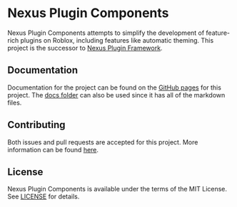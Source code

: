 # Nexus Plugin Components
Nexus Plugin Components attempts to simplify the development of feature-rich
plugins on Roblox, including features like automatic theming. This project is 
the successor to [Nexus Plugin Framework](https://github.com/TheNexusAvenger/Nexus-Plugin-Framework).

## Documentation
Documentation for the project can be found on the
[GitHub pages](https://thenexusavenger.github.io/Nexus-Plugin-Components)
for this project. The [docs folder](docs) can also be used since it has all
of the markdown files.

## Contributing
Both issues and pull requests are accepted for this project.
More information can be found [here](docs/contributing.md).

## License
Nexus Plugin Components is available under the terms of the MIT 
License. See [LICENSE](LICENSE) for details.